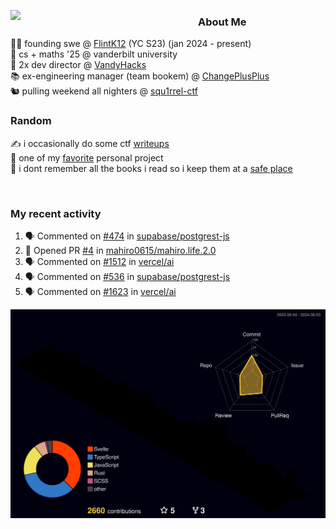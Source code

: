 <!-- 
Hey what are you doing here? 
I admire your curiosity tho
Shoot me an email (zinean00 at gmail dot com)
Let's connect! 
-->

<p float="left">
  <img src='https://imgur.com/nGM66Ev.png' width='300' align="left">
  <p>
    
  <h3>About Me</h3>
  👨‍💻 founding swe @ <a href="https://www.flintk12.com">FlintK12</a> (YC S23) (jan 2024 - present) <br>
  🏫 cs + maths '25 @ vanderbilt university <br>
  🌊 2x dev director @ <a href="https://github.com/vandyhacks">VandyHacks</a> <br>
  📚 ex-engineering manager (team bookem) @ <a href="https://github.com/changeplusplusvandy">ChangePlusPlus<a> <br>
  🐿 pulling weekend all nighters @ <a href="https://github.com/squ1rrel-ctf">squ1rrel-ctf</a> <br>
  
  <h3>Random</h3>
  ✍️ i occasionally do some ctf <a href="https://squ1rrel.dev/author/zineanteoh">writeups</a> <br>
  📱 one of my <a href="https://github.com/zineanteoh/vinkybox-app">favorite</a> personal project<br>
  📖 i dont remember all the books i read so i keep them at a <a href="https://www.goodreads.com/user/show/80901669-zi">safe place</a>
  </p>
  
</p>

<br>
<!-- <i>generated by <a href="https://labs.openai.com/s/0hW1r6PFYo3Zh0a7UoxK2AMp" target="_blank">dall-e 2</a></i> -->

<h3>My recent activity</h3>

<!--START_SECTION:activity-->
1. 🗣 Commented on [#474](https://github.com/supabase/postgrest-js/issues/474#issuecomment-2146172372) in [supabase/postgrest-js](https://github.com/supabase/postgrest-js)
2. 💪 Opened PR [#4](https://github.com/mahiro0615/mahiro.life.2.0/pull/4) in [mahiro0615/mahiro.life.2.0](https://github.com/mahiro0615/mahiro.life.2.0)
3. 🗣 Commented on [#1512](https://github.com/vercel/ai/issues/1512#issuecomment-2136281586) in [vercel/ai](https://github.com/vercel/ai)
4. 🗣 Commented on [#536](https://github.com/supabase/postgrest-js/issues/536#issuecomment-2133938195) in [supabase/postgrest-js](https://github.com/supabase/postgrest-js)
5. 🗣 Commented on [#1623](https://github.com/vercel/ai/issues/1623#issuecomment-2130230777) in [vercel/ai](https://github.com/vercel/ai)
<!--END_SECTION:activity-->

![](./profile-3d-contrib/profile-night-rainbow.svg)
